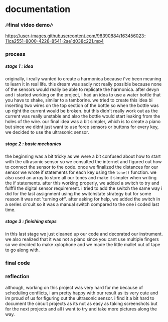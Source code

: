 # documentation

### 🎶final video demo🎶
https://user-images.githubusercontent.com/98390884/163456023-11ca2551-8000-4228-8541-2ae1d038c221.mp4

### process
##### stage 1 : idea
originally, i really wanted to create a harmonica because i've been meaning to learn it in real life. this dream was sadly not really possible because none of the sensors would really be able to replicate the harmonica. after devyn and i started working on the project, i had an idea to use a water bottle that you have to shake, similar to a tamborine. we tried to create this idea bi inserting two wires on the top section of the bottle so when the bottle was up right the current would be broken. but this didn't really work out as the current was really unstable and also the bottle would start leaking from the holes of the wire. our final idea was a bit simpler, which is to create a piano but since we didnt just want to use force sensors or buttons for every key, we decided to use the ultrasonic sensor.

##### stage 2 : basic mechanics
the beginning was a bit tricky as we were a bit confused about how to start with the ultrasonic sensor so we consulted the internet and figured out how to connect the sensor to the code. once we finalized the distances for our sensor we wrote if statements for each key using the ```tone()``` function. we also used an array to store all our tones and make it simpler when writing the if statements. after this working properly, we added a switch to try and fulffil the digital sensor requirement. i tried to add the switch the same way i did for the last assignment using the switchstate strategy but for some reason it was not 'turning off'. after asking for help, we added the switch in a series circuit so it was a manual switch compared to the one i coded last time.

##### stage 3 : finishing steps
in this last stage we just cleaned up our code and decorated our instrument. we also realized that it was not a piano since you cant use multiple fingers so we decided to make xylophone and we made the little mallet out of tape to go along with.

### final code

### reflection
although, working on this project was very hard for me because of scheduling conflicts, i am pretty happy with our result as its very cute and im proud of us for figuring out the ultrasonic sensor. i find it a bit hard to document the circuit projects as its not as easy as taking screenshots but for the next projects and all i want to try and take more pictures along the way.
